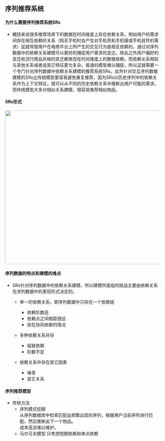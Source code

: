 ## 序列推荐系统

#### 为什么需要序列推荐系统SRs

* 概括来说很多推荐场景下的数据在时间维度上存在依赖关系，例如用户的需求间存在相互依赖的关系（购买手机时会产生对手机壳和手机膜或手机挂件的需求）这就导致用户在电商平台上所产生的交互行为是相互依赖的，通过对序列数据中的依赖关系建模可以更好的捕捉用户需求的变迁。除此之外用户偏好的变迁和流行商品风格的变迁都体现在时间维度上的数据依赖，而依赖关系相较与其他关系或者说其它特征更为复杂，普通的模型难以捕捉，所以这就需要一个专门针对序列数据中依赖关系建模的推荐系统SRs。此外针对交互序列数据建模的SRs比传统模型更容易避免重复推荐，因为SRs以历史序列中的依赖关系作为上下文特征，就可以从不同的历史依赖关系中推断出用户可能的需求，而传统模型大多对相似关系建模，很容易推荐相似物品。

#### SRs形式
  
  <img width="1000" height="500" src="1.png" />

#### 序列数据的特点和建模的难点

* SRs针对序列数据中的依赖关系建模，所以建模所面临的挑战主要由依赖关系在序列数据中的表现形式决定的。
  * 单一的依赖关系，即序列数据中只存在一个依赖链
    * 依赖阶数高
    * 依赖点之间相距很远
    * 存在协同依赖的情况

  * 多种依赖关系并存
    * 级联依赖
    * 阶数不定

  * 依赖关系中存在其它因素
    * 噪音
    * 其它关系

#### 序列推荐模型

* 传统方法
  * 序列模式挖掘 \
    从序列数据库中检索匹配出频繁出现的序列，根据用户当前序列进行匹配，然后推断出下一个物品。\
    成本高且难以维护。
  * 马尔可夫模型
    只考虑短期依赖和单点依赖

